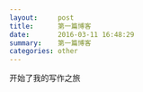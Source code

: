 ```yaml
---
layout:     post
title:      第一篇博客
date:       2016-03-11 16:48:29
summary:    第一篇博客
categories: other
---
```


开始了我的写作之旅